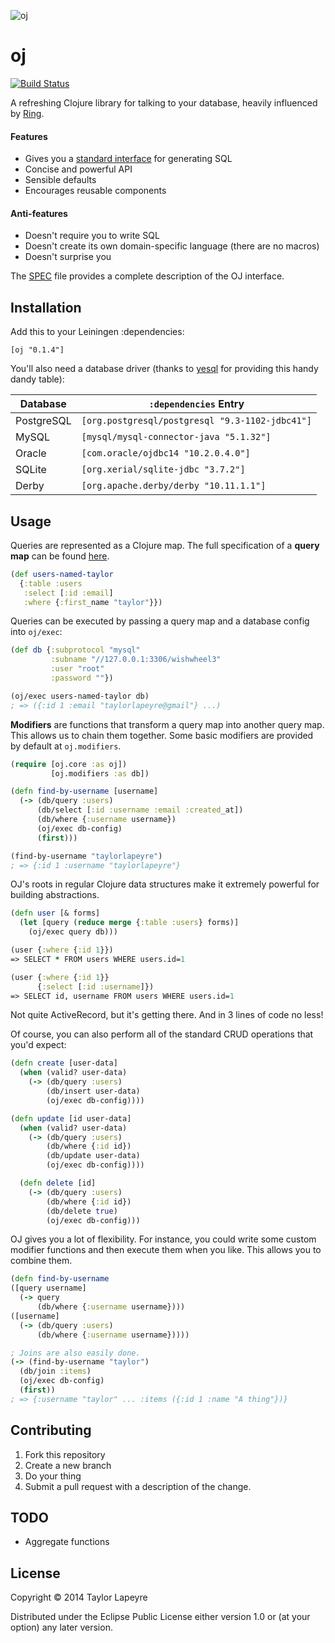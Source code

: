 ![oj](http://i.imgur.com/xEi1K4l.jpg)

# oj

[![Build Status](https://travis-ci.org/taylorlapeyre/oj.svg?branch=master)](https://travis-ci.org/taylorlapeyre/oj)

A refreshing Clojure library for talking to your database, heavily influenced by [Ring][ring].

#### Features
- Gives you a [standard interface](/docs/SPEC) for generating SQL
- Concise and powerful API
- Sensible defaults
- Encourages reusable components

#### Anti-features
- Doesn't require you to write SQL
- Doesn't create its own domain-specific language (there are no macros)
- Doesn't surprise you


The [SPEC][spec] file provides a complete description of the OJ interface.

## Installation

Add this to your Leiningen :dependencies:

```
[oj "0.1.4"]
```

You'll also need a database driver (thanks to [yesql][yesql] for providing
this handy dandy table):

|Database|`:dependencies` Entry|
|---|---|
|PostgreSQL|`[org.postgresql/postgresql "9.3-1102-jdbc41"]`|
|MySQL|`[mysql/mysql-connector-java "5.1.32"]`|
|Oracle|`[com.oracle/ojdbc14 "10.2.0.4.0"]`|
|SQLite|`[org.xerial/sqlite-jdbc "3.7.2"]`|
|Derby|`[org.apache.derby/derby "10.11.1.1"]`|

## Usage

Queries are represented as a Clojure map. The full specification of a **query map** can be found [here](/doc/SPEC).
``` clojure
(def users-named-taylor
  {:table :users
   :select [:id :email]
   :where {:first_name "taylor"}})
```

Queries can be executed by passing a query map and a database config into `oj/exec`:
``` clojure
(def db {:subprotocol "mysql"
         :subname "//127.0.0.1:3306/wishwheel3"
         :user "root"
         :password ""})

(oj/exec users-named-taylor db)
; => ({:id 1 :email "taylorlapeyre@gmail"} ...)
```

**Modifiers** are functions that transform a query map into another query map. This allows us to chain them together. Some basic modifiers are provided by default at `oj.modifiers`.
``` clojure
(require [oj.core :as oj])
         [oj.modifiers :as db])

(defn find-by-username [username]
  (-> (db/query :users)
      (db/select [:id :username :email :created_at])
      (db/where {:username username})
      (oj/exec db-config)
      (first)))

(find-by-username "taylorlapeyre")
; => {:id 1 :username "taylorlapeyre"}
```

OJ's roots in regular Clojure data structures make it extremely powerful for building abstractions.
``` clojure
(defn user [& forms]
  (let [query (reduce merge {:table :users} forms)]
    (oj/exec query db)))

(user {:where {:id 1}})
=> SELECT * FROM users WHERE users.id=1

(user {:where {:id 1}}
      {:select [:id :username]})
=> SELECT id, username FROM users WHERE users.id=1
```

Not quite ActiveRecord, but it's getting there. And in 3 lines of code no less!

Of course, you can also perform all of the standard CRUD operations that you'd expect:
``` clojure
(defn create [user-data]
  (when (valid? user-data)
    (-> (db/query :users)
        (db/insert user-data)
        (oj/exec db-config))))

(defn update [id user-data]
  (when (valid? user-data)
    (-> (db/query :users)
        (db/where {:id id})
        (db/update user-data)
        (oj/exec db-config))))

  (defn delete [id]
    (-> (db/query :users)
        (db/where {:id id})
        (db/delete true)
        (oj/exec db-config)))
  ```

OJ gives you a lot of flexibility. For instance, you could write some custom modifier functions and then execute them when you like. This allows you to combine them.
  ``` clojure
(defn find-by-username
  ([query username]
    (-> query
        (db/where {:username username})))
  ([username]
    (-> (db/query :users)
        (db/where {:username username}))))

; Joins are also easily done.
(-> (find-by-username "taylor")
    (db/join :items)
    (oj/exec db-config)
    (first))
; => {:username "taylor" ... :items ({:id 1 :name "A thing"})}
```

## Contributing

1. Fork this repository
2. Create a new branch
3. Do your thing
4. Submit a pull request with a description of the change.

## TODO

- Aggregate functions


## License

Copyright © 2014 Taylor Lapeyre

Distributed under the Eclipse Public License either version 1.0 or (at
your option) any later version.

[yesql]: https://github.com/krisajenkins/yesql
[ring]: https://github.com/ring-clojure/ring
[spec]: /doc/SPEC
